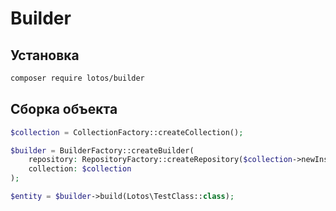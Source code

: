 # Builder

## Установка
```bash
composer require lotos/builder
```

## Сборка объекта

```php
$collection = CollectionFactory::createCollection();

$builder = BuilderFactory::createBuilder(
    repository: RepositoryFactory::createRepository($collection->newInstance()),
    collection: $collection
);

$entity = $builder->build(Lotos\TestClass::class);
```